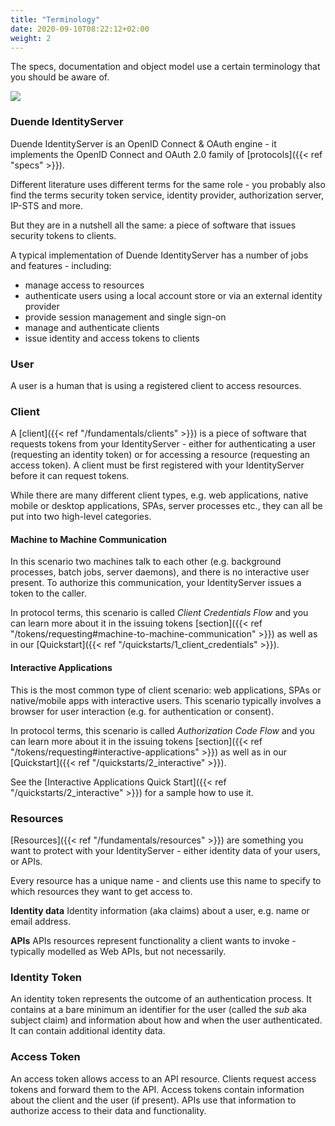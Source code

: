 ```yaml
---
title: "Terminology"
date: 2020-09-10T08:22:12+02:00
weight: 2
---
```


The specs, documentation and object model use a certain terminology that you should be aware of.

![](../images/terminology.png)

### Duende IdentityServer
Duende IdentityServer is an OpenID Connect & OAuth engine - it implements the OpenID Connect and OAuth 2.0 family of [protocols]({{< ref "specs" >}}).

Different literature uses different terms for the same role - you probably also find the terms security token service,
identity provider, authorization server, IP-STS and more.

But they are in a nutshell all the same: a piece of software that issues security tokens to clients.

A typical implementation of Duende IdentityServer has a number of jobs and features - including:

* manage access to resources
* authenticate users using a local account store or via an external identity provider
* provide session management and single sign-on
* manage and authenticate clients
* issue identity and access tokens to clients

### User
A user is a human that is using a registered client to access resources.

### Client
A [client]({{< ref "/fundamentals/clients" >}}) is a piece of software that requests tokens from your IdentityServer - either for authenticating a user (requesting an identity token) or for accessing a resource (requesting an access token). A client must be first registered with your IdentityServer before it can request tokens.

While there are many different client types, e.g. web applications, native mobile or desktop applications, SPAs, server processes etc., they can all be put into two high-level categories.

#### Machine to Machine Communication
In this scenario two machines talk to each other (e.g. background processes, batch jobs, server daemons), and there is no interactive user present. To authorize this communication, your IdentityServer issues a token to the caller.

In protocol terms, this scenario is called *Client Credentials Flow* and you can learn more about it in the issuing tokens [section]({{< ref "/tokens/requesting#machine-to-machine-communication" >}}) as well as in our [Quickstart]({{< ref "/quickstarts/1_client_credentials" >}}).

#### Interactive Applications
This is the most common type of client scenario: web applications, SPAs or native/mobile apps with interactive users.  This scenario typically involves a browser for user interaction (e.g. for authentication or consent). 

In protocol terms, this scenario is called *Authorization Code Flow* and you can learn more about it in the issuing tokens [section]({{< ref "/tokens/requesting#interactive-applications" >}}) as well as in our [Quickstart]({{< ref "/quickstarts/2_interactive" >}}).

See the [Interactive Applications Quick Start]({{< ref "/quickstarts/2_interactive" >}}) for a sample how to use it. 

### Resources
[Resources]({{< ref "/fundamentals/resources" >}}) are something you want to protect with your IdentityServer - either identity data of your users, or APIs. 

Every resource has a unique name - and clients use this name to specify to which resources they want to get access to.

**Identity data** Identity information (aka claims) about a user, e.g. name or email address.

**APIs** APIs resources represent functionality a client wants to invoke - typically modelled as Web APIs, but not necessarily.

### Identity Token
An identity token represents the outcome of an authentication process. It contains at a bare minimum an identifier for the user 
(called the *sub* aka subject claim) and information about how and when the user authenticated.  It can contain additional identity data.

### Access Token
An access token allows access to an API resource. Clients request access tokens and forward them to the API. 
Access tokens contain information about the client and the user (if present).
APIs use that information to authorize access to their data and functionality.